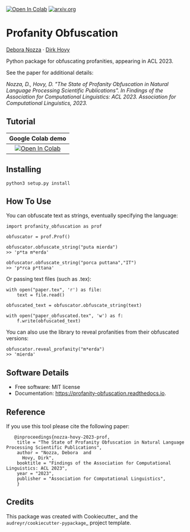 <a href="https://colab.research.google.com/drive/1fXJjr_rwqvpp1IdNQ4dxqN4Dp88cxO97?usp=sharing"><img src="https://colab.research.google.com/assets/colab-badge.svg" alt="Open In Colab"></a>
[![arxiv.org](http://img.shields.io/badge/cs.CV-arXiv%3A2207.02696-B31B1B.svg)]([https://arxiv.org/abs/2207.02696](https://arxiv.org/abs/2210.07595))


# Profanity Obfuscation

[Debora Nozza](https://deboranozza.com/) · [Dirk Hovy](http://www.dirkhovy.com/)

Python package for obfuscating profanities, appearing in ACL 2023.

See the paper for additional details:

*Nozza, D., Hovy, D. "The State of Profanity Obfuscation in Natural Language Processing Scientific Publications". In Findings of the Association for Computational Linguistics: ACL 2023. Association for Computational Linguistics, 2023.*


## Tutorial  
| Google Colab demo | 
|:-:|
|[![Open In Colab](https://colab.research.google.com/assets/colab-badge.svg)](https://colab.research.google.com/drive/1fXJjr_rwqvpp1IdNQ4dxqN4Dp88cxO97?usp=sharing)|

## Installing

    python3 setup.py install

## How To Use

You can obfuscate text as strings, eventually specifying the language:


    import profanity_obfuscation as prof

    obfuscator = prof.Prof()

    obfuscator.obfuscate_string("puta mierda")
    >> 'p*ta m*erda'

    obfuscator.obfuscate_string("porca puttana","IT")
    >> 'p*rca p*ttana'

Or passing text files (such as .tex):

    with open("paper.tex", 'r') as file:
        text = file.read()

    obfuscated_text = obfuscator.obfuscate_string(text)

    with open("paper_obfuscated.tex", 'w') as f:
        f.write(obfuscated_text)

You can also use the library to reveal profanities from their obfuscated versions:

    obfuscator.reveal_profanity("m*erda")
    >> 'mierda'

## Software Details

* Free software: MIT license
* Documentation: https://profanity-obfuscation.readthedocs.io.


## Reference

If you use this tool please cite the following paper:

       @inproceedings{nozza-hovy-2023-prof,
        title = "The State of Profanity Obfuscation in Natural Language Processing Scientific Publications",
        author = "Nozza, Debora  and
          Hovy, Dirk",
        booktitle = "Findings of the Association for Computational Linguistics: ACL 2023",
        year = "2023",
        publisher = "Association for Computational Linguistics",
        }


## Credits

This package was created with Cookiecutter_ and the `audreyr/cookiecutter-pypackage`_ project template.
